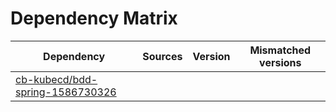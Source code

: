 # Dependency Matrix

Dependency | Sources | Version | Mismatched versions
---------- | ------- | ------- | -------------------
[cb-kubecd/bdd-spring-1586730326](https://github.com/cb-kubecd/bdd-spring-1586730326.git) |  | []() | 
